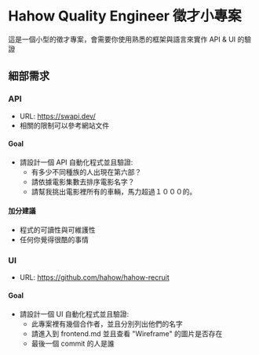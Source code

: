 # Hahow Quality Engineer 徵才小專案

這是一個小型的徵才專案，會需要你使用熟悉的框架與語言來實作 API & UI 的驗證

## 細部需求

### API

- URL: https://swapi.dev/
- 相關的限制可以參考網站文件

#### Goal

- 請設計一個 API 自動化程式並且驗證:
  - 有多少不同種族的人出現在第六部？
  - 請依據電影集數去排序電影名字？
  - 請幫我挑出電影裡所有的車輛，馬力超過１０００的。

#### 加分建議

- 程式的可讀性與可維護性
- 任何你覺得很酷的事情

### UI

- URL: https://github.com/hahow/hahow-recruit

#### Goal

- 請設計一個 UI 自動化程式並且驗證:
  - 此專案裡有幾個合作者，並且分別列出他們的名字
  - 請進入到 frontend.md 並且查看 "Wireframe" 的圖片是否存在
  - 最後一個 commit 的人是誰
